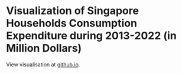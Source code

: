 # Visualization of Singapore Households Consumption Expenditure during 2013-2022 (in Million Dollars)
 View visualisation at [github.io](https://chuxin-liao.github.io/CS5346_OTOT_B1/).
 

